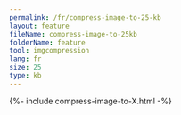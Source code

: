 ```yaml
---
permalink: /fr/compress-image-to-25-kb
layout: feature
fileName: compress-image-to-25kb
folderName: feature
tool: imgcompression
lang: fr
size: 25
type: kb
---
```


{%- include compress-image-to-X.html -%}
